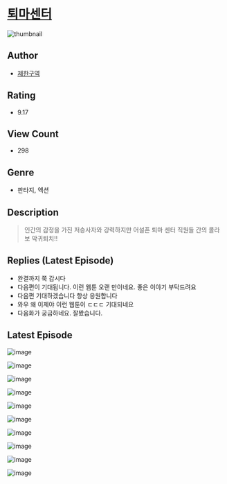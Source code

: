 # [퇴마센터](https://comic.naver.com/bestChallenge/list?titleId=810353)
![thumbnail](https://image-comic.pstatic.net/user_contents_data/challenge_comic/2023/05/23/upload_7233456326752677938_480x623.jpeg)

## Author
- [제한구역](https://comic.naver.com/artistTitle?id=366874)

## Rating
- 9.17

## View Count
- 298

## Genre
- 판타지, 액션

## Description
> 인간의 감정을 가진 저승사자와 강력하지만 어설픈 퇴마 센터 직원들 간의 콜라보 악귀퇴치!!

## Replies (Latest Episode)
- 완결까지 쭉 갑시다
- 다음편이 기대됩니다. 이런 웹툰 오랜 만이네요. 좋은 이야기 부탁드려요
- 다음편 기대하겠습니다 항상 응원합니다
- 와우 왜 이제야 이런 웹툰이 ㄷㄷㄷ 기대되네요
- 다음화가 궁금하네요. 잘봤습니다.

## Latest Episode
![image](https://image-comic.pstatic.net/user_contents_data/challenge_comic/2023/05/23/366874/upload_7017230961350894693.jpeg)

![image](https://image-comic.pstatic.net/user_contents_data/challenge_comic/2023/05/23/366874/upload_7148395903087567667.jpeg)

![image](https://image-comic.pstatic.net/user_contents_data/challenge_comic/2023/05/23/366874/upload_3990524845868988720.jpeg)

![image](https://image-comic.pstatic.net/user_contents_data/challenge_comic/2023/05/23/366874/upload_7148676304255267636.jpeg)

![image](https://image-comic.pstatic.net/user_contents_data/challenge_comic/2023/05/23/366874/upload_3474353626794702385.jpeg)

![image](https://image-comic.pstatic.net/user_contents_data/challenge_comic/2023/05/23/366874/upload_7018077378273961272.jpeg)

![image](https://image-comic.pstatic.net/user_contents_data/challenge_comic/2023/05/23/366874/upload_7220453510762029872.jpeg)

![image](https://image-comic.pstatic.net/user_contents_data/challenge_comic/2023/05/23/366874/upload_3761403110311868004.jpeg)

![image](https://image-comic.pstatic.net/user_contents_data/challenge_comic/2023/05/23/366874/upload_7148114634199151923.jpeg)

![image](https://image-comic.pstatic.net/user_contents_data/challenge_comic/2023/05/23/366874/upload_3630808822901466424.jpeg)
